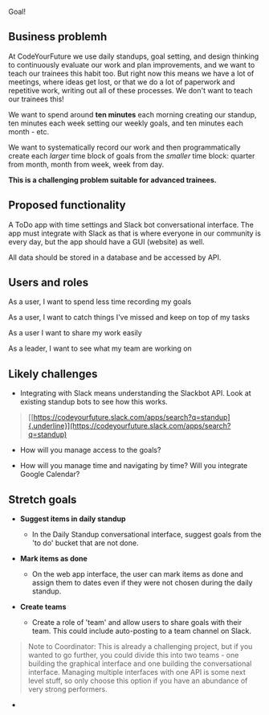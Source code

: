 Goal!

## Business problemh

At CodeYourFuture we use daily standups, goal setting, and design
thinking to continuously evaluate our work and plan improvements, and we
want to teach our trainees this habit too. But right now this means we
have a lot of meetings, where ideas get lost, or that we do a lot of
paperwork and repetitive work, writing out all of these processes. We
don't want to teach our trainees this!

We want to spend around **ten minutes** each morning creating our
standup, ten minutes each week setting our weekly goals, and ten minutes
each month - etc.

We want to systematically record our work and then programmatically
create each _larger_ time block of goals from the _smaller_ time block:
quarter from month, month from week, week from day.

**This is a challenging problem suitable for advanced trainees.**

## Proposed functionality

A ToDo app with time settings and Slack bot conversational interface.
The app must integrate with Slack as that is where everyone in our
community is every day, but the app should have a GUI (website) as well.

All data should be stored in a database and be accessed by API.

## Users and roles

As a user, I want to spend less time recording my goals

As a user, I want to catch things I've missed and keep on top of my
tasks

As a user I want to share my work easily

As a leader, I want to see what my team are working on

## Likely challenges

- Integrating with Slack means understanding the Slackbot API. Look at
  existing standup bots to see how this works.

> [[https://codeyourfuture.slack.com/apps/search?q=standup]{.underline}](https://codeyourfuture.slack.com/apps/search?q=standup)

- How will you manage access to the goals?

- How will you manage time and navigating by time? Will you integrate
  Google Calendar?

## Stretch goals

- **Suggest items in daily standup**

  - In the Daily Standup conversational interface, suggest goals
    from the 'to do' bucket that are not done.

- **Mark items as done**

  - On the web app interface, the user can mark items as done and
    assign them to dates even if they were not chosen during the
    daily standup.

- **Create teams**

  - Create a role of 'team' and allow users to share goals with
    their team. This could include auto-posting to a team channel on
    Slack.

> Note to Coordinator: This is already a challenging project, but if you
> wanted to go further, you could divide this into two teams - one
> building the graphical interface and one building the conversational
> interface. Managing multiple interfaces with one API is some next
> level stuff, so only choose this option if you have an abundance of
> very strong performers.

-
